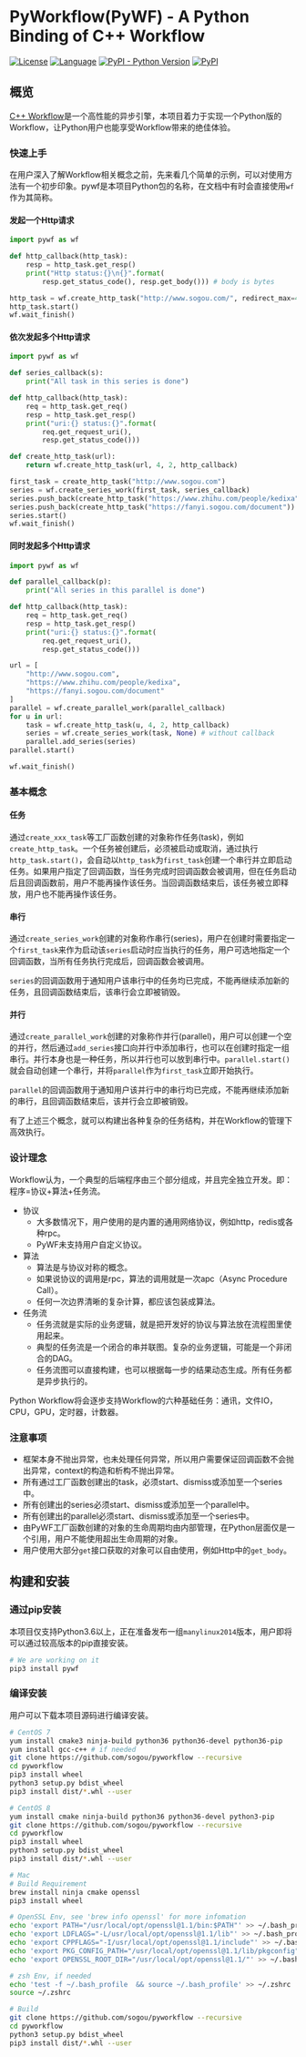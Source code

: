 # PyWorkflow(PyWF) - A Python Binding of C++ Workflow
[![License](https://img.shields.io/badge/License-Apache%202.0-green.svg)](https://github.com/sogou/pyworkflow/blob/master/LICENSE)
[![Language](https://img.shields.io/badge/language-c++-red.svg)](https://en.cppreference.com/)
[![PyPI - Python Version](https://img.shields.io/pypi/pyversions/pywf.svg)](https://pypi.python.org/pypi/pywf)
[![PyPI](https://img.shields.io/pypi/v/pywf.svg)](https://pypi.python.org/pypi/pywf)

## 概览
[C++ Workflow](https://github.com/sogou/workflow)是一个高性能的异步引擎，本项目着力于实现一个Python版的Workflow，让Python用户也能享受Workflow带来的绝佳体验。

### 快速上手
在用户深入了解Workflow相关概念之前，先来看几个简单的示例，可以对使用方法有一个初步印象。pywf是本项目Python包的名称，在文档中有时会直接使用`wf`作为其简称。


#### 发起一个Http请求
```py
import pywf as wf

def http_callback(http_task):
    resp = http_task.get_resp()
    print("Http status:{}\n{}".format(
        resp.get_status_code(), resp.get_body())) # body is bytes

http_task = wf.create_http_task("http://www.sogou.com/", redirect_max=4, retry_max=2, callback=http_callback)
http_task.start()
wf.wait_finish()
```

#### 依次发起多个Http请求
```py
import pywf as wf

def series_callback(s):
    print("All task in this series is done")

def http_callback(http_task):
    req = http_task.get_req()
    resp = http_task.get_resp()
    print("uri:{} status:{}".format(
        req.get_request_uri(),
        resp.get_status_code()))

def create_http_task(url):
    return wf.create_http_task(url, 4, 2, http_callback)

first_task = create_http_task("http://www.sogou.com")
series = wf.create_series_work(first_task, series_callback)
series.push_back(create_http_task("https://www.zhihu.com/people/kedixa"))
series.push_back(create_http_task("https://fanyi.sogou.com/document"))
series.start()
wf.wait_finish()
```

#### 同时发起多个Http请求
```py
import pywf as wf

def parallel_callback(p):
    print("All series in this parallel is done")

def http_callback(http_task):
    req = http_task.get_req()
    resp = http_task.get_resp()
    print("uri:{} status:{}".format(
        req.get_request_uri(),
        resp.get_status_code()))

url = [
    "http://www.sogou.com",
    "https://www.zhihu.com/people/kedixa",
    "https://fanyi.sogou.com/document"
]
parallel = wf.create_parallel_work(parallel_callback)
for u in url:
    task = wf.create_http_task(u, 4, 2, http_callback)
    series = wf.create_series_work(task, None) # without callback
    parallel.add_series(series)
parallel.start()

wf.wait_finish()
```

### 基本概念
#### 任务
通过`create_xxx_task`等工厂函数创建的对象称作任务(task)，例如`create_http_task`。一个任务被创建后，必须被启动或取消，通过执行`http_task.start()`，会自动以`http_task`为`first_task`创建一个串行并立即启动任务。如果用户指定了回调函数，当任务完成时回调函数会被调用，但在任务启动后且回调函数前，用户不能再操作该任务。当回调函数结束后，该任务被立即释放，用户也不能再操作该任务。

#### 串行
通过`create_series_work`创建的对象称作串行(series)，用户在创建时需要指定一个`first_task`来作为启动该`series`启动时应当执行的任务，用户可选地指定一个回调函数，当所有任务执行完成后，回调函数会被调用。

`series`的回调函数用于通知用户该串行中的任务均已完成，不能再继续添加新的任务，且回调函数结束后，该串行会立即被销毁。

#### 并行
通过`create_parallel_work`创建的对象称作并行(parallel)，用户可以创建一个空的并行，然后通过`add_series`接口向并行中添加串行，也可以在创建时指定一组串行。并行本身也是一种任务，所以并行也可以放到串行中。`parallel.start()`就会自动创建一个串行，并将`parallel`作为`first_task`立即开始执行。

`parallel`的回调函数用于通知用户该并行中的串行均已完成，不能再继续添加新的串行，且回调函数结束后，该并行会立即被销毁。

有了上述三个概念，就可以构建出各种复杂的任务结构，并在Workflow的管理下高效执行。

### 设计理念
Workflow认为，一个典型的后端程序由三个部分组成，并且完全独立开发。即：程序=协议+算法+任务流。

- 协议
  - 大多数情况下，用户使用的是内置的通用网络协议，例如http，redis或各种rpc。
  - PyWF未支持用户自定义协议。
- 算法
  - 算法是与协议对称的概念。
  - 如果说协议的调用是rpc，算法的调用就是一次apc（Async Procedure Call）。
  - 任何一次边界清晰的复杂计算，都应该包装成算法。
- 任务流
  - 任务流就是实际的业务逻辑，就是把开发好的协议与算法放在流程图里使用起来。
  - 典型的任务流是一个闭合的串并联图。复杂的业务逻辑，可能是一个非闭合的DAG。
  - 任务流图可以直接构建，也可以根据每一步的结果动态生成。所有任务都是异步执行的。

Python Workflow将会逐步支持Workflow的六种基础任务：通讯，文件IO，CPU，GPU，定时器，计数器。

### 注意事项
- 框架本身不抛出异常，也未处理任何异常，所以用户需要保证回调函数不会抛出异常，context的构造和析构不抛出异常。
- 所有通过工厂函数创建出的task，必须start、dismiss或添加至一个series中。
- 所有创建出的series必须start、dismiss或添加至一个parallel中。
- 所有创建出的parallel必须start、dismiss或添加至一个series中。
- 由PyWF工厂函数创建的对象的生命周期均由内部管理，在Python层面仅是一个引用，用户不能使用超出生命周期的对象。
- 用户使用大部分`get`接口获取的对象可以自由使用，例如Http中的`get_body`。

## 构建和安装

### 通过pip安装
本项目仅支持Python3.6以上，正在准备发布一组`manylinux2014`版本，用户即将可以通过较高版本的pip直接安装。

```bash
# We are working on it
pip3 install pywf
```

### 编译安装
用户可以下载本项目源码进行编译安装。

```bash
# CentOS 7
yum install cmake3 ninja-build python36 python36-devel python36-pip
yum install gcc-c++ # if needed
git clone https://github.com/sogou/pyworkflow --recursive
cd pyworkflow
pip3 install wheel
python3 setup.py bdist_wheel
pip3 install dist/*.whl --user
```

```bash
# CentOS 8
yum install cmake ninja-build python36 python36-devel python3-pip
git clone https://github.com/sogou/pyworkflow --recursive
cd pyworkflow
pip3 install wheel
python3 setup.py bdist_wheel
pip3 install dist/*.whl --user
```

```bash
# Mac
# Build Requirement
brew install ninja cmake openssl
pip3 install wheel

# OpenSSL Env, see 'brew info openssl' for more infomation
echo 'export PATH="/usr/local/opt/openssl@1.1/bin:$PATH"' >> ~/.bash_profile
echo 'export LDFLAGS="-L/usr/local/opt/openssl@1.1/lib"' >> ~/.bash_profile
echo 'export CPPFLAGS="-I/usr/local/opt/openssl@1.1/include"' >> ~/.bash_profile
echo 'export PKG_CONFIG_PATH="/usr/local/opt/openssl@1.1/lib/pkgconfig"' >> ~/.bash_profile
echo 'export OPENSSL_ROOT_DIR="/usr/local/opt/openssl@1.1/"' >> ~/.bash_profile

# zsh Env, if needed
echo 'test -f ~/.bash_profile  && source ~/.bash_profile' >> ~/.zshrc
source ~/.zshrc

# Build
git clone https://github.com/sogou/pyworkflow --recursive
cd pyworkflow
python3 setup.py bdist_wheel
pip3 install dist/*.whl --user
```
